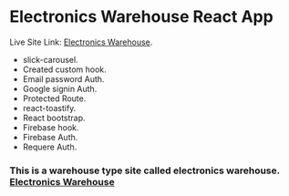 # Electronics Warehouse React App

Live Site Link: [Electronics Warehouse](https://electronics-warehouse-d0803.web.app).

- slick-carousel.
- Created custom hook.
- Email password Auth.
- Google signin Auth.
- Protected Route.
- react-toastify.
- React bootstrap.
- Firebase hook.
- Firebase Auth.
- Requere Auth.


### This is a warehouse type site called electronics warehouse. [Electronics Warehouse](https://electronics-warehouse-d0803.web.app) 
